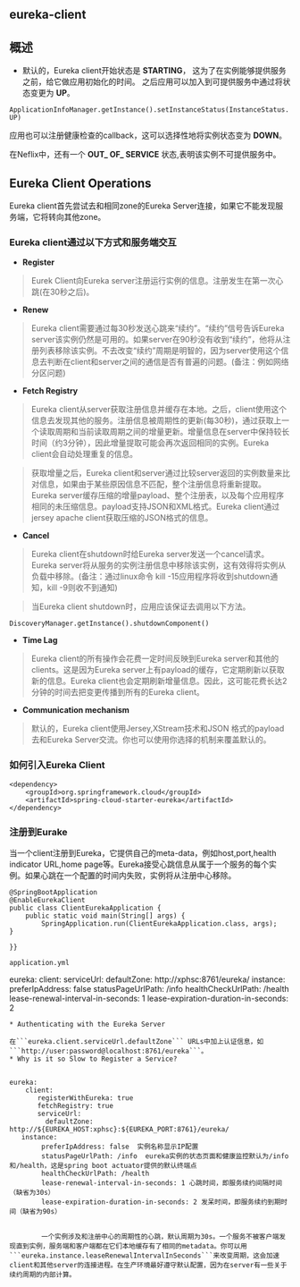 ## eureka-client
## 概述

- 默认的，Eureka client开始状态是 **STARTING**，
    这为了在实例能够提供服务之前，给它做应用初始化的时间。
    之后应用可以加入到可提供服务中通过将状态变更为 **UP**。

`ApplicationInfoManager.getInstance().setInstanceStatus(InstanceStatus.UP)`

应用也可以注册健康检查的callback，这可以选择性地将实例状态变为 **DOWN**。

在Neflix中，还有一个 **OUT_ OF_ SERVICE** 状态,表明该实例不可提供服务中。

## Eureka Client Operations

Eureka client首先尝试去和相同zone的Eureka Server连接，如果它不能发现服务端，它将转向其他zone。

### Eureka client通过以下方式和服务端交互

* **Register**

> Eurek Client向Eureka server注册运行实例的信息。注册发生在第一次心跳(在30秒之后)。

* **Renew**

> Eureka client需要通过每30秒发送心跳来“续约”。“续约”信号告诉Eureka server该实例仍然是可用的。如果server在90秒没有收到“续约”，他将从注册列表移除该实例。不去改变“续约”周期是明智的，因为server使用这个信息去判断在client和server之间的通信是否有普遍的问题。(备注：例如网络分区问题)

* **Fetch Registry**

> Eureka client从server获取注册信息并缓存在本地。之后，client使用这个信息去发现其他的服务。注册信息被周期性的更新(每30秒)，通过获取上一个读取周期和当前读取周期之间的增量更新。增量信息在server中保持较长时间（约3分钟），因此增量提取可能会再次返回相同的实例。Eureka client会自动处理重复的信息。

> 获取增量之后，Eureka client和server通过比较server返回的实例数量来比对信息，如果由于某些原因信息不匹配，整个注册信息将重新提取。Eureka server缓存压缩的增量payload、整个注册表，以及每个应用程序相同的未压缩信息。payload支持JSON和XML格式。Eureka client通过jersey apache client获取压缩的JSON格式的信息。

* **Cancel**

> Eureka client在shutdown时给Eureka server发送一个cancel请求。Eureka server将从服务的实例注册信息中移除该实例，这有效得将实例从负载中移除。(备注：通过linux命令 kill -15应用程序将收到shutdown通知，kill -9则收不到通知)

> 当Eureka client shutdown时，应用应该保证去调用以下方法。
```
DiscoveryManager.getInstance().shutdownComponent()
```

* **Time Lag**

> Eureka client的所有操作会花费一定时间反映到Eureka server和其他的clients。这是因为Eureka server上有payload的缓存，它定期刷新以获取新的信息。Eureka client也会定期刷新增量信息。因此，这可能花费长达2分钟的时间去把变更传播到所有的Eureka client。

* **Communication mechanism**

> 默认的，Eureka client使用Jersey,XStream技术和JSON 格式的payload去和Eureka Server交流。你也可以使用你选择的机制来覆盖默认的。


### 如何引入Eureka Client

```
<dependency>
    <groupId>org.springframework.cloud</groupId>
    <artifactId>spring-cloud-starter-eureka</artifactId>
</dependency>
```
### 注册到Eurake

当一个client注册到Eureka，它提供自己的meta-data，例如host,port,health indicator URL,home page等。Eureka接受心跳信息从属于一个服务的每个实例。如果心跳在一个配置的时间内失败，实例将从注册中心移除。

```
@SpringBootApplication
@EnableEurekaClient
public class ClientEurekaApplication {
    public static void main(String[] args) {
        SpringApplication.run(ClientEurekaApplication.class, args);
}

}}

```

```
application.yml

```
eureka:
  client:
    serviceUrl:
      defaultZone: http://xphsc:8761/eureka/
  instance:
      preferIpAddress: false
      statusPageUrlPath: /info
      healthCheckUrlPath: /health
      lease-renewal-interval-in-seconds: 1
      lease-expiration-duration-in-seconds: 2
```
* Authenticating with the Eureka Server

在```eureka.client.serviceUrl.defaultZone``` URLs中加上认证信息，如```http://user:password@localhost:8761/eureka```。
* Why is it so Slow to Register a Service?


eureka:
    client:
       registerWithEureka: true
       fetchRegistry: true
       serviceUrl:
         defaultZone: http://${EUREKA_HOST:xphsc}:${EUREKA_PORT:8761}/eureka/
   instance:
        preferIpAddress: false  实例名称显示IP配置
        statusPageUrlPath: /info  eureka实例的状态页面和健康监控默认为/info和/health，这是spring boot actuator提供的默认终端点
        healthCheckUrlPath: /health
        lease-renewal-interval-in-seconds: 1 心跳时间，即服务续约间隔时间（缺省为30s）
        lease-expiration-duration-in-seconds: 2 发呆时间，即服务续约到期时间（缺省为90s）


        一个实例涉及和注册中心的周期性的心跳，默认周期为30s。一个服务不被客户端发现直到实例，服务端和客户端都在它们本地缓存有了相同的metadata。你可以用```eureka.instance.leaseRenewalIntervalInSeconds```来改变周期，这会加速client和其他server的连接进程。在生产环境最好遵守默认配置，因为在server有一些关于续约周期的内部计算。